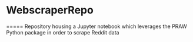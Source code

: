# WebscraperRepo
=====
Repository housing a Jupyter notebook which leverages the PRAW Python package in order to scrape Reddit data
